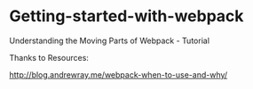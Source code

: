 # Getting-started-with-webpack
Understanding the Moving Parts of Webpack - Tutorial

Thanks to Resources:

http://blog.andrewray.me/webpack-when-to-use-and-why/
